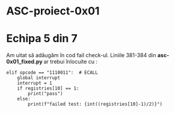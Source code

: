 # ASC-proiect-0x01
# **Echipa 5 din 7**


<p >

Am uitat să adăugăm în cod fail check-ul.
Liniile 381-384 din <b> asc-0x01_fixed.py </b> ar trebui înlocuite cu :

    elif opcode == "1110011":  # ECALL
        global interrupt
        interrupt = 1
        if registries[10] == 1:
            print("pass")
        else:
            print(f"failed test: {int((registries[10]-1)/2)}")
</p>
